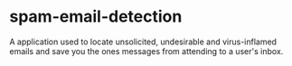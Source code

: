 # spam-email-detection
A application used to locate unsolicited, undesirable and virus-inflamed emails and save you the ones messages from attending to a user's inbox.

